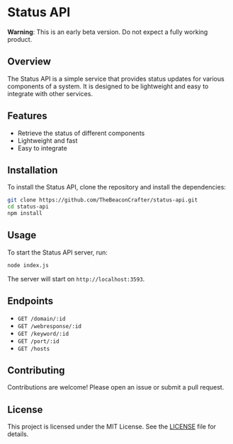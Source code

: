 # Status API

**Warning**: This is an early beta version. Do not expect a fully working product.

## Overview
The Status API is a simple service that provides status updates for various components of a system. It is designed to be lightweight and easy to integrate with other services.

## Features
- Retrieve the status of different components
- Lightweight and fast
- Easy to integrate

## Installation
To install the Status API, clone the repository and install the dependencies:

```bash
git clone https://github.com/TheBeaconCrafter/status-api.git
cd status-api
npm install
```

## Usage
To start the Status API server, run:

```bash
node index.js
```

The server will start on `http://localhost:3593`.

## Endpoints
- `GET /domain/:id`
- `GET /webresponse/:id`
- `GET /keyword/:id`
- `GET /port/:id`
- `GET /hosts`

## Contributing
Contributions are welcome! Please open an issue or submit a pull request.

## License
This project is licensed under the MIT License. See the [LICENSE](LICENSE) file for details.